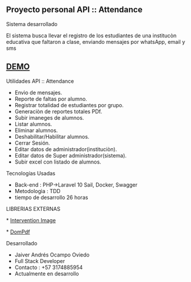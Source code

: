## Proyecto personal API :: Attendance


Sistema desarrollado  

El sistema busca llevar el registro de los estudiantes de una institucòn educativa que faltaron a clase, enviando mensajes por whatsApp, email y sms

## <a href="https://youtu.be/cm8A9e3Otbw" target="_blank">DEMO</a>


Utilidades API :: Attendance

* Envìo de mensajes.
* Reporte de faltas por alumno.
* Registrar totalidad de estudiantes por grupo.
* Generaciòn de reportes totales PDf.
* Subir imaneges de alumnos.
* Listar alumnos.
* Eliminar alumnos.
* Deshabilitar/Habilitar alumnos.
* Cerrar Sesión.
* Editar datos de administrador(instituciòn).
* Editar datos de Super administrador(sistema).
* Subir excel con listado de alumnos.



Tecnologías Usadas
* Back-end  : PHP->Laravel 10 Sail, Docker, Swagger
* Metodologìa : TDD
* tiempo de desarrollo 26 horas


LIBRERIAS EXTERNAS
<p align="left">
* <a href="https://github.com/Intervention/image#:~:text=Intervention%20Image%20is%20a%20PHP,Facades%20for%20easy%20Laravel%20integration.">Intervention Image</a>
</p>

<p align="left">
* <a href="https://github.com/barryvdh/laravel-dompdf">DomPdf</a>
</p>

Desarrollado
* Jaiver Andrés Ocampo Oviedo
* Full Stack Developer
* Contacto : +57 3174885954
* Actualmente en desarrollo 
